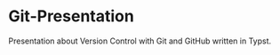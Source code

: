 Git-Presentation
================

Presentation about Version Control with Git and GitHub written in Typst.


